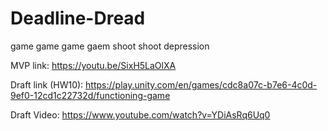 # Deadline-Dread
game game game gaem shoot shoot depression

MVP link: https://youtu.be/SixH5LaOlXA

Draft link (HW10): https://play.unity.com/en/games/cdc8a07c-b7e6-4c0d-9ef0-12cd1c22732d/functioning-game

Draft Video: https://www.youtube.com/watch?v=YDiAsRq6Uq0

